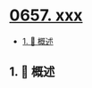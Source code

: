 # [0657. xxx](https://github.com/Tdahuyou/TNotes.leetcode/tree/main/notes/0657.%20xxx)

<!-- region:toc -->

- [1. 📝 概述](#1--概述)

<!-- endregion:toc -->

## 1. 📝 概述
